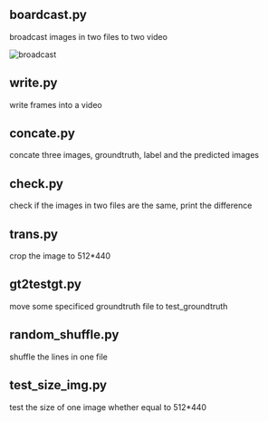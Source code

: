 ## boardcast.py
broadcast images in two files to two video

![broadcast]('https://github.com/ningscapr/useful_script/blob/master/img/broadcast.png')

## write.py
write frames into a video

## concate.py
concate three images, groundtruth, label and the predicted images

## check.py
check if the images in two files are the same, print the difference

## trans.py
crop the image to 512*440

## gt2testgt.py
move some specificed groundtruth file to test_groundtruth

## random_shuffle.py
shuffle the lines in one file 

## test_size_img.py
test the size of one image whether equal to 512*440
